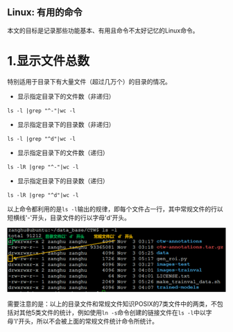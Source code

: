 ## Linux: 有用的命令

本文的目标是记录那些功能基本、有用且命令不太好记忆的Linux命令。

# 1.显示文件总数

特别适用于目录下有大量文件（超过几万个）的目录的情况。

* 显示指定目录下的文件数（非递归）

`ls -l |grep "^-"|wc -l`

* 显示指定目录下的目录数（非递归）

`ls -l |grep "^d"|wc -l`

* 显示指定目录下的文件数（递归）

`ls -lR |grep "^-"|wc -l`

* 显示指定目录下的目录数（递归）

`ls -lR |grep "^d"|wc -l`


以上命令都利用的是`ls -l`输出的规律，即每个文件占一行，其中常规文件的行以短横线'-'开头，目录文件的行以字母'd'开头。

![](/assets/lin035_001.PNG)

需要注意的是：以上的目录文件和常规文件知识POSIX的7类文件中的两类，不包括对其他5类文件的统计，例如使用`ln -s`命令创建的链接文件在`ls -l`中以字母'l'开头，所以不会被上面的常规文件统计命令所统计。
